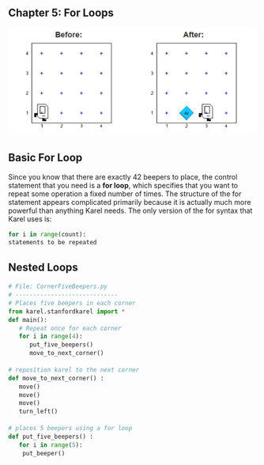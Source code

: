## Chapter 5: For Loops

![alt text](Images/image04.png)

## Basic For Loop
Since you know that there are exactly 42 beepers to place, the control statement that you need is a **for loop**, which specifies that you want to repeat some operation a fixed number of times. The structure of the for statement appears complicated primarily because it is actually much more powerful than anything Karel needs. The only version of the for syntax that Karel uses is:

```python
for i in range(count):
statements to be repeated
```

## Nested Loops

```python
# File: CornerFiveBeepers.py
# -----------------------------
# Places five beepers in each corner
from karel.stanfordkarel import *
def main():
   # Repeat once for each corner 
   for i in range(4):
      put_five_beepers()
      move_to_next_corner()

# reposition karel to the next corner 
def move_to_next_corner() :
   move()
   move()
   move()
   turn_left()

# places 5 beepers using a for loop 
def put_five_beepers() :
   for i in range(5):
   	put_beeper()
```